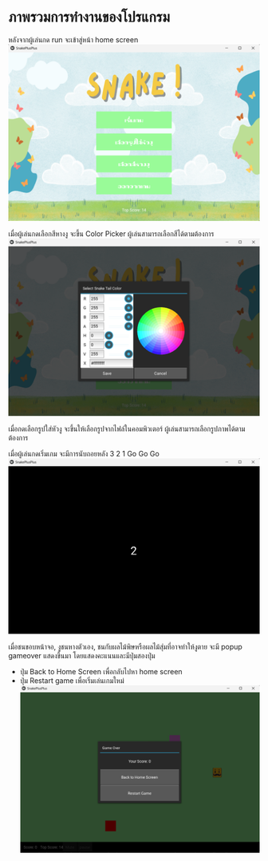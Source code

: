 
# ภาพรวมการทำงานของโปรแกรม

หลังจากผู้เล่นกด run จะเข้าสู่หน้า home screen 
![Startscreen](home_screen.png)

เมื่อผู้เล่นกดเลือกสีหางงู จะขึ้น Color Picker ผู้เล่นสามารถเลือกสีได้ตามต้องการ
![color_snaketail](color_picker.png)

เมื่อกดเลือกรูปใส่หัวงู จะขึ้นให้เลือกรูปจากไฟล์ในคอมพิวเตอร์ ผู้เล่นสามารถเลือกรูปภาพได้ตามต้องการ

เมื่อผู้เล่นกดเริ่มเกม จะมีการนับถอยหลัง 3 2 1 Go Go Go
![countdown](countdown.png)

เมื่อชนขอบหน้าจอ, งูชนหางตัวเอง, ชนกับผลไม้พิษหรือผลไม้สุ่มที่อาจทำให้งูตาย จะมี popup gameover แสดงขึ้นมา โดยแสดงคะแนนและมีปุ่มสองปุ่ม 
 - ปุ่ม Back to Home Screen เพื่อกลับไปหา home screen 
 - ปุ่ม Restart game เพื่อเริ่มเล่นเกมใหม่
![popup_gameover](popup_gameover.png)